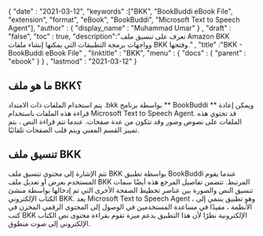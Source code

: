 {
  "date" : "2021-03-12",
  "keywords" :["BKK", "BookBuddi eBook File", "extension", "format", "eBook", "BookBuddi", "Microsoft Text to Speech Agent"],
  "author" : {
    "display_name" : "Muhammad Umar"
} ,
  "draft" : "false",
  "toc" : true,
  "description":"تعرف على تنسيق ملف Amazon BKK وواجهات برمجة التطبيقات التي يمكنها إنشاء ملفات BKK وفتحها." ,
  "title" :"BKK - BookBuddi eBook File" ,
  "linktitle" : "BKK",
  "menu" : {
    "docs" : {
      "parent" : "ebook"
}
} ,
  "lastmod" : "2021-03-12"
}

## ما هو ملف BKK؟

يتم استخدام الملفات ذات الامتداد .bkk بواسطة برنامج ** BookBuddi ** ويمكن إعادة قراءة هذه الملفات باستخدام Microsoft Text to Speech Agent. قد تحتوي هذه الملفات على نصوص وصور وقد تتكون من عدة صفحات. عندما تتم قراءة النص ، يتم تمييز القسم المعني ويتم قلب الصفحات تلقائيًا.

## تنسيق ملف BKK

تتم الإشارة إلى محتوى تنسيق ملف BKK بواسطة تطبيق BookBuddi عندما يقوم المستخدم بعرض أو تعديل ملف BKK المرتبط. تتضمن تفاصيل المرجع هذه أيضًا سمات تنسيق النص والصورة بين عناصر تخطيط الصفحة الأخرى التي تم إدخالها بواسطة منشئ الكتاب الإلكتروني BKK. يعد Microsoft Text to Speech Agent ، وهو تطبيق ينتمي إلى الأنظمة ، مفيدًا في مساعدة المستخدمين في الوصول إلى المحتوى الرقمي المخزن في كتب BKK الإلكترونية نظرًا لأن هذا التطبيق يدعم ميزة تقوم بقراءة محتوى نص الكتاب الإلكتروني إلى صوت منطوق.


